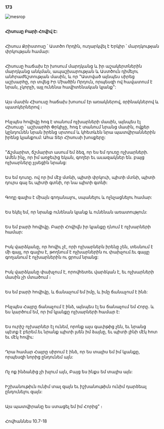 **173**

![mesrop](https://volamar.ru/audio_video/foto/01/detbible/B362.BMP)

\
**Հիսուսը Բարի Հովիվ Է:**

\
Հիսուս Քրիստոսը ՝ Աստծո Որդին, ուղարկվել է Երկիր ՝ մարդկության փրկության համար:

\
Հիսուսը հաճախ էր խոսում մարդկանց և իր աշակերտներին մարդկանց անկման, ապաշխարության և Աստծուն դիմելու անհրաժեշտության մասին, և որ "Աստված այնպես սիրեց աշխարհը, որ տվեց Իր Միածին Որդուն, որպեսզի ով հավատում է նրան, չկորչի, այլ ունենա հավիտենական կյանք":

\
Այս մասին Հիսուսը հաճախ խոսում էր առակներով, օրինակներով և պատկերներով ։

\
Ինչպես հովիվը հոգ է տանում ոչխարների մասին, այնպես էլ Հիսուսը ՝ աշխարհի Փրկիչը, հոգ է տանում նրանց մասին, ովքեր կընդունեն նրան իրենց սրտում և կհետևեն նրա պատվիրաններին իրենց կյանքում: Ահա Տեր Հիսուսի խոսքերը:

\
"Ճշմարիտ, ճշմարիտ ասում եմ ձեզ, որ ես եմ դուռը ոչխարների. Ամեն ինչ, որ իմ առջեւից եկան, գողեր եւ աւազակներ են. բայց ոչխարները չլսեցին նրանց:

\
Ես եմ դուռը. ով որ իմ մէջ մտնի, պիտի փրկուի, պիտի մտնի, պիտի դուրս գայ եւ պիտի գտնի, որ նա պիտի գտնի:

\
Գողը գալիս է միայն գողանալու, սպանելու և ոչնչացնելու համար:

\
Ես եկել եմ, որ նրանք ունենան կյանք և ունենան առատություն:

\
Ես եմ բարի հովիվը. Բարի Հովիվն իր կյանքը դնում է ոչխարների համար:

\
Իսկ վարձկանը, որ հովիւ չէ, որի ոչխարներն իրենը չեն, տեսնում է մի գայլ, որ գալիս է, թողնում է ոչխարներին ու փախչում.եւ գայլը գողանում է ոչխարներին ու ցրում նրանց:

\
Իսկ վարձկանը փախչում է, որովհետեւ վարձկան է, եւ ոչխարների մասին չի մտածում ։

\
Ես եմ բարի հովիվը, և ճանաչում եմ իմը, և իմը ճանաչում է ինձ:

\
Ինչպես Հայրը ճանաչում է ինձ, այնպես էլ ես ճանաչում եմ Հորը. և ես կարծում եմ, որ իմ կյանքը ոչխարների համար է:

\
Ես ուրիշ ոչխարներ էլ ունեմ, որոնք այս գաւիթից չեն, եւ նրանց պէտք է բերեմ.եւ նրանք պիտի լսեն իմ ձայնը, եւ պիտի լինի մէկ հոտ եւ մէկ հովիւ:

\
Դրա համար Հայրը սիրում է ինձ, որ ես տալիս եմ իմ կյանքը, որպեսզի նորից ընդունեմ այն:

\
Ոչ ոք ինձանից չի խլում այն, Բայց ես ինքս եմ տալիս այն:

\
Իշխանութիւն ունիմ տալ զայն եւ իշխանութիւն ունիմ դարձեալ ընդունելու զայն:

\
Այս պատվիրանը ես ստացել եմ իմ Հորից" ։

\
Հովհաննես 10.7-18
